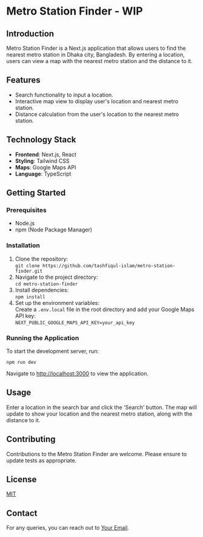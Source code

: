 <h1>Metro Station Finder - WIP</h1>

<h2>Introduction</h2>
<p>
  Metro Station Finder is a Next.js application that allows users to find the nearest metro station in Dhaka city, Bangladesh. By entering a location, users can view a map with the nearest metro station and the distance to it.
</p>

<h2>Features</h2>
<ul>
  <li>Search functionality to input a location.</li>
  <li>Interactive map view to display user's location and nearest metro station.</li>
  <li>Distance calculation from the user's location to the nearest metro station.</li>
</ul>

<h2>Technology Stack</h2>
<ul>
  <li><strong>Frontend</strong>: Next.js, React</li>
  <li><strong>Styling</strong>: Tailwind CSS</li>
  <li><strong>Maps</strong>: Google Maps API</li>
  <li><strong>Language</strong>: TypeScript</li>
</ul>

<h2>Getting Started</h2>

<h3>Prerequisites</h3>
<ul>
  <li>Node.js</li>
  <li>npm (Node Package Manager)</li>
</ul>

<h3>Installation</h3>
<ol>
  <li>Clone the repository:<br>
    <code>git clone https://github.com/tashfiqul-islam/metro-station-finder.git</code>
  </li>
  <li>Navigate to the project directory:<br>
    <code>cd metro-station-finder</code>
  </li>
  <li>Install dependencies:<br>
    <code>npm install</code>
  </li>
  <li>Set up the environment variables:<br>
    Create a <code>.env.local</code> file in the root directory and add your Google Maps API key:<br>
    <code>NEXT_PUBLIC_GOOGLE_MAPS_API_KEY=your_api_key</code>
  </li>
</ol>

<h3>Running the Application</h3>
<p>To start the development server, run:</p>
<code>npm run dev</code>
<p>Navigate to <a href="http://localhost:3000">http://localhost:3000</a> to view the application.</p>

<h2>Usage</h2>
<p>
  Enter a location in the search bar and click the 'Search' button. The map will update to show your location and the nearest metro station, along with the distance to it.
</p>

<h2>Contributing</h2>
<p>
  Contributions to the Metro Station Finder are welcome. Please ensure to update tests as appropriate.
</p>

<h2>License</h2>
<p><a href="https://choosealicense.com/licenses/mit/">MIT</a></p>

<h2>Contact</h2>
<p>
  For any queries, you can reach out to <a href="mailto:tashfiq61@gmail.com">Your Email</a>.
</p>
